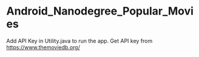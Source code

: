 # Android_Nanodegree_Popular_Movies

Add API Key in Utility.java to run the app.
Get API key from https://www.themoviedb.org/

